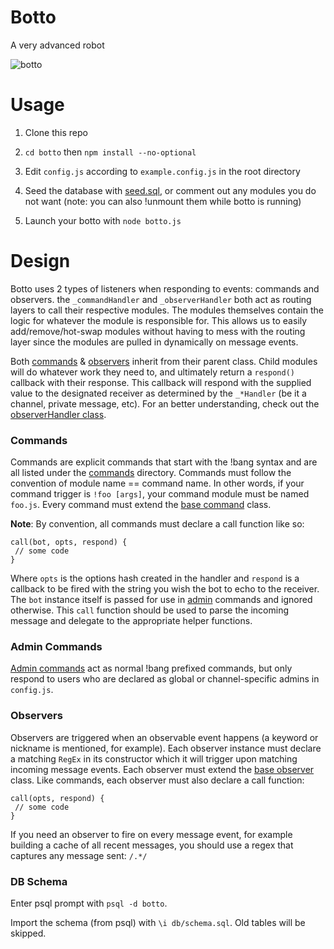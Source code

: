 # Botto

A very advanced robot

![botto](./ss.png)

# Usage

1. Clone this repo

2. `cd botto` then `npm install --no-optional`

3. Edit `config.js` according to `example.config.js` in the root directory

4. Seed the database with [seed.sql](db/seed.sql), or comment out any modules you do not want (note: you can also !unmount them while botto is running)

5. Launch your botto with `node botto.js`

# Design

Botto uses 2 types of listeners when responding to events: commands and observers.
the `_commandHandler` and `_observerHandler` both act as routing layers to call
their respective modules. The modules themselves contain the logic for whatever the
module is responsible for. This allows us to easily add/remove/hot-swap modules
without having to mess with the routing layer since the modules are pulled in
dynamically on message events.

Both [commands](./commands/command.js) & [observers](./observers/observer.js) inherit from their parent class. Child modules will do whatever
work they need to, and ultimately return a `respond()` callback with their response. This 
callback will respond with the supplied value to the designated receiver as determined by 
the `_*Handler` (be it a channel, private message, etc). For an better understanding, check 
out the [observerHandler class](./observers/_observerHandler.js).

### Commands
Commands are explicit commands that start with the !bang syntax and are all listed
under the [commands](./commands) directory. Commands must follow the convention of
module name == command name. In other words, if your command trigger is
`!foo [args]`, your command module must be named `foo.js`. Every command must extend
the [base command](./commands/command.js) class.

**Note**: By convention, all commands must declare a call function like so:

```
call(bot, opts, respond) {
 // some code
}
```

Where `opts` is the options hash created in the handler and `respond` is a callback
to be fired with the string you wish the bot to echo to the receiver. The `bot` instance
itself is passed for use in [admin](./commands/admin/) commands and ignored otherwise. This `call`
function should be used to parse the incoming message and delegate to the appropriate
helper functions.

### Admin Commands
[Admin commands](./commands/admin/) act as normal !bang prefixed commands, but only respond to 
users who are declared as global or channel-specific admins in `config.js`. 

### Observers
Observers are triggered when an observable event happens (a keyword or nickname is
mentioned, for example). Each observer instance must declare a matching `RegEx` in its
constructor which it will trigger upon matching incoming message events. Each observer must
extend the [base observer](./observers/observer.js) class. Like commands, each observer 
must also declare a call function:

```
call(opts, respond) {
 // some code
}
```

If you need an observer to fire on every message event, for example building a cache of 
all recent messages, you should use a regex that captures any message sent: `/.*/`

### DB Schema
Enter psql prompt with `psql -d botto`.

Import the schema (from psql) with `\i db/schema.sql`. Old tables will be skipped.
